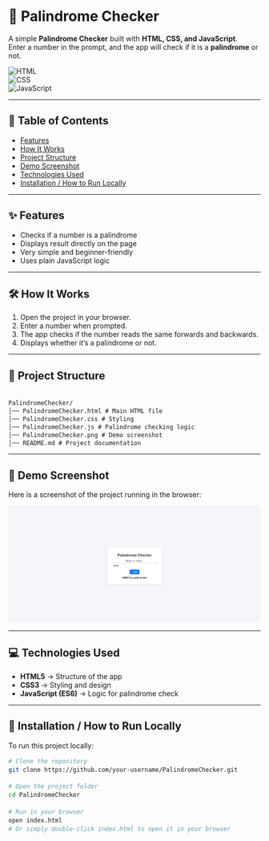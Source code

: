 # 🔄 Palindrome Checker  

A simple **Palindrome Checker** built with **HTML, CSS, and JavaScript**.  
Enter a number in the prompt, and the app will check if it is a **palindrome** or not.  

![HTML](https://img.shields.io/badge/HTML-5-orange)  
![CSS](https://img.shields.io/badge/CSS-3-blue)  
![JavaScript](https://img.shields.io/badge/JavaScript-ES6-yellow)  

---

## 📑 Table of Contents  
- [Features](#-features)  
- [How It Works](#-how-it-works)  
- [Project Structure](#-project-structure)  
- [Demo Screenshot](#-demo-screenshot)  
- [Technologies Used](#-technologies-used)  
- [Installation / How to Run Locally](#-installation--how-to-run-locally)  

---

## ✨ Features  
- Checks if a number is a palindrome  
- Displays result directly on the page  
- Very simple and beginner-friendly  
- Uses plain JavaScript logic  

---

## 🛠 How It Works  
1. Open the project in your browser.  
2. Enter a number when prompted.  
3. The app checks if the number reads the same forwards and backwards.  
4. Displays whether it’s a palindrome or not.  

---

## 📂 Project Structure  
```

PalindromeChecker/
│── PalindromeChecker.html # Main HTML file
│── PalindromeChecker.css # Styling
│── PalindromeChecker.js # Palindrome checking logic
│── PalindromeChecker.png # Demo screenshot 
│── README.md # Project documentation

```



---

## 📸 Demo Screenshot  
Here is a screenshot of the project running in the browser:  

![Demo Screenshot](PalindromeChecker.png)  

---

## 💻 Technologies Used  
- **HTML5** → Structure of the app  
- **CSS3** → Styling and design  
- **JavaScript (ES6)** → Logic for palindrome check  

---

## 🚀 Installation / How to Run Locally  
To run this project locally:  

```bash
# Clone the repository
git clone https://github.com/your-username/PalindromeChecker.git  

# Open the project folder
cd PalindromeChecker  

# Run in your browser
open index.html  
# Or simply double-click index.html to open it in your browser
